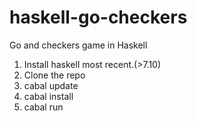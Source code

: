 # haskell-go-checkers
Go and checkers game in Haskell

1. Install haskell most recent.(>7.10)
2. Clone the repo
3. cabal update
4. cabal install
5. cabal run
